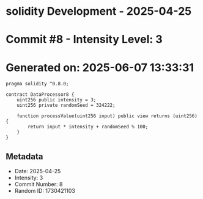 ﻿# solidity Development - 2025-04-25
# Commit #8 - Intensity Level: 3
# Generated on: 2025-06-07 13:33:31
```solidity
pragma solidity ^0.8.0;

contract DataProcessor8 {
    uint256 public intensity = 3;
    uint256 private randomSeed = 324222;

    function processValue(uint256 input) public view returns (uint256) {
        return input * intensity + randomSeed % 100;
    }
}
```
## Metadata
- Date: 2025-04-25
- Intensity: 3
- Commit Number: 8
- Random ID: 1730421103
